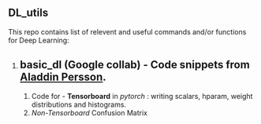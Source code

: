 ## DL_utils

This repo contains list of relevent and useful commands and/or functions for Deep Learning:

1. ## basic_dl (Google collab) - Code snippets from [Aladdin Persson](https://github.com/aladdinpersson/Machine-Learning-Collection).
    1. Code for - **Tensorboard** in *pytorch* : writing scalars, hparam, weight distributions and histograms.
    2. *Non-Tensorboard* Confusion Matrix
